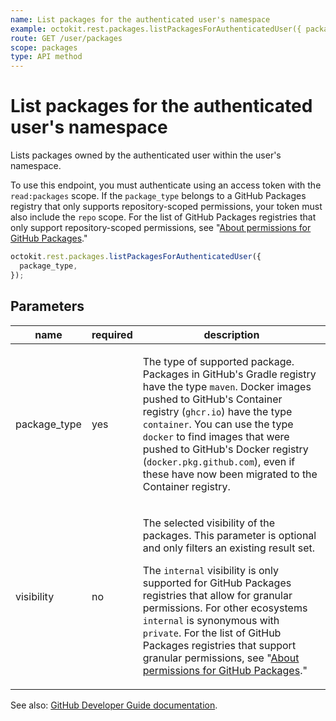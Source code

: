 ```yaml
---
name: List packages for the authenticated user's namespace
example: octokit.rest.packages.listPackagesForAuthenticatedUser({ package_type })
route: GET /user/packages
scope: packages
type: API method
---
```


# List packages for the authenticated user's namespace

Lists packages owned by the authenticated user within the user's namespace.

To use this endpoint, you must authenticate using an access token with the `read:packages` scope. If the `package_type` belongs to a GitHub Packages registry that only supports repository-scoped permissions, your token must also include the `repo` scope. For the list of GitHub Packages registries that only support repository-scoped permissions, see "[About permissions for GitHub Packages](https://docs.github.com/packages/learn-github-packages/about-permissions-for-github-packages#permissions-for-repository-scoped-packages)."

```js
octokit.rest.packages.listPackagesForAuthenticatedUser({
  package_type,
});
```

## Parameters

<table>
  <thead>
    <tr>
      <th>name</th>
      <th>required</th>
      <th>description</th>
    </tr>
  </thead>
  <tbody>
    <tr><td>package_type</td><td>yes</td><td>

The type of supported package. Packages in GitHub's Gradle registry have the type `maven`. Docker images pushed to GitHub's Container registry (`ghcr.io`) have the type `container`. You can use the type `docker` to find images that were pushed to GitHub's Docker registry (`docker.pkg.github.com`), even if these have now been migrated to the Container registry.

</td></tr>
<tr><td>visibility</td><td>no</td><td>

The selected visibility of the packages. This parameter is optional and only filters an existing result set.

The `internal` visibility is only supported for GitHub Packages registries that allow for granular permissions. For other ecosystems `internal` is synonymous with `private`.
For the list of GitHub Packages registries that support granular permissions, see "[About permissions for GitHub Packages](https://docs.github.com/packages/learn-github-packages/about-permissions-for-github-packages#granular-permissions-for-userorganization-scoped-packages)."

</td></tr>
  </tbody>
</table>

See also: [GitHub Developer Guide documentation](https://docs.github.com/rest/reference/packages#list-packages-for-the-authenticated-user).
